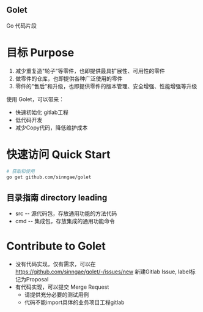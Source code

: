 Golet
----
Go 代码片段
# 目标 Purpose
1. 减少重复造"轮子"等零件，也即提供最具扩展性、可用性的零件
2. 做零件的仓库，也即提供各种广泛使用的零件
3. 零件的"售后"和升级，也即提供零件的版本管理、安全增强、性能增强等升级

使用 Golet，可以带来：
+ 快速初始化 gitlab工程
+ 低代码开发
+ 减少Copy代码，降低维护成本

# 快速访问 Quick Start
```sh
# 获取和使用
go get github.com/sinngae/golet
```

## 目录指南 directory leading
+ src -- 源代码包，存放通用功能的方法代码
+ cmd -- 集成包，存放集成的通用功能命令

# Contribute to Golet
+ 没有代码实现，仅有需求，可以在 https://github.com/sinngae/golet/-/issues/new 新建Gitlab Issue, label标记为Proposal
+ 有代码实现，可以提交 Merge Request
    + 请提供充分必要的测试用例
    + 代码不能import具体的业务项目工程gitlab
